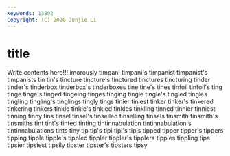 ```yaml
---
Keywords: 13802
Copyright: (C) 2020 Junjie Li
---
```


# title

Write contents here!!!
imorously 
timpani 
timpani's 
timpanist 
timpanist's 
timpanists
tin 
tin's 
tincture 
tincture's 
tinctured 
tinctures 
tincturing 
tinder 
tinder's 
tinderbox
tinderbox's 
tinderboxes 
tine 
tine's 
tines 
tinfoil 
tinfoil's 
ting 
tinge 
tinge's
tinged 
tingeing 
tinges 
tinging 
tingle 
tingle's 
tingled 
tingles 
tingling 
tingling's
tinglings 
tingly 
tings 
tinier 
tiniest 
tinker 
tinker's 
tinkered 
tinkering 
tinkers
tinkle 
tinkle's 
tinkled 
tinkles 
tinkling 
tinned 
tinnier 
tinniest 
tinning 
tinny
tins 
tinsel 
tinsel's 
tinselled 
tinselling 
tinsels 
tinsmith 
tinsmith's 
tinsmiths 
tint
tint's 
tinted 
tinting 
tintinnabulation 
tintinnabulation's 
tintinnabulations 
tints 
tiny 
tip 
tip's
tipi 
tipi's 
tipis 
tipped 
tipper 
tipper's 
tippers 
tipping 
tipple 
tipple's
tippled 
tippler 
tippler's 
tipplers 
tipples 
tippling 
tips 
tipsier 
tipsiest 
tipsily
tipster 
tipster's 
tipsters 
tipsy 
